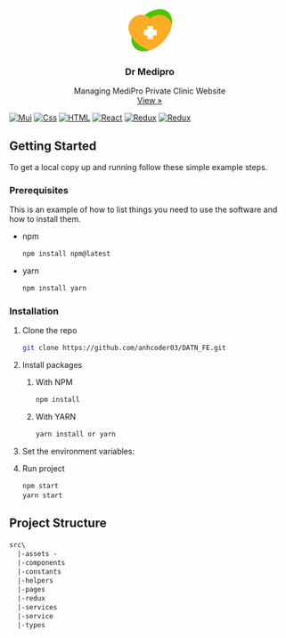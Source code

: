 <!-- PROJECT LOGO -->
<br />
<div align="center">
  <a href="https://book-store-mauve.vercel.app">
    <img src="/src/assets/logo-icon.png" alt="Logo" width="80" height="80">
  </a>
  <h3 align="center">Dr Medipro</h3>
  <p align="center">
    Managing MediPro Private Clinic Website
    <br/>
    <a href=""strong>View »</strong></a>
  </p>
</div>


[![Mui](https://raw.githubusercontent.com/mui/material-ui/master/docs/public/static/logo.svg)](https://mui.com/)
[![Css](https://camo.githubusercontent.com/dbc04597e794ef93a1c4fe4faf5baf73e8dba35e3be5bcccd97fc9edec5bc55d/68747470733a2f2f696d672e736869656c64732e696f2f62616467652f2d4353532d3135373262363f7374796c653d666f722d7468652d6261646765266c6162656c436f6c6f723d626c61636b266c6f676f3d63737333266c6f676f436f6c6f723d313537326236)](https://react.dev)
[![HTML](https://camo.githubusercontent.com/670f208bd19f87f733d0dcacb56c49387354d0bf1c8f303c99aa2d2a1c55d290/68747470733a2f2f696d672e736869656c64732e696f2f62616467652f2d48544d4c2d4533344632363f7374796c653d666f722d7468652d6261646765266c6162656c436f6c6f723d626c61636b266c6f676f3d68746d6c35266c6f676f436f6c6f723d453334463236)](https://react.dev)
[![React](https://camo.githubusercontent.com/268ac512e333b69600eb9773a8f80b7a251f4d6149642a50a551d4798183d621/68747470733a2f2f696d672e736869656c64732e696f2f62616467652f52656163742d3230323332413f7374796c653d666f722d7468652d6261646765266c6f676f3d7265616374266c6f676f436f6c6f723d363144414642)](https://react.dev)
[![Redux](https://camo.githubusercontent.com/9bb2580411576db130fee2e51a0d2f6187563d00eff4ff80b5aba8b97de5fbd2/68747470733a2f2f696d672e736869656c64732e696f2f62616467652f72656475782d3736344142432e7376673f267374796c653d666f722d7468652d6261646765266c6f676f3d7265647578266c6f676f436f6c6f723d666666)](https://redux.js.org/)
[![Redux](https://camo.githubusercontent.com/ee71fcc1aa3d059265517741dffc4161922fd744377e7a5f07c43381d0aa9aac/68747470733a2f2f696d672e736869656c64732e696f2f62616467652f747970657363726970742d2532333030374143432e7376673f7374796c653d666f722d7468652d6261646765266c6f676f3d74797065736372697074266c6f676f436f6c6f723d7768697465)](https://www.typescriptlang.org/)

<!-- GETTING STARTED -->

## Getting Started

To get a local copy up and running follow these simple example steps.

### Prerequisites

This is an example of how to list things you need to use the software and how to install them.

* npm
  ```sh
  npm install npm@latest
  ```
* yarn
  ```sh
  npm install yarn
  ```

### Installation

1. Clone the repo
   ```sh
   git clone https://github.com/anhcoder03/DATN_FE.git
   ```
2. Install packages
   1. With NPM
      ```sh
      npm install
      ```
   2. With YARN
      ```sh
      yarn install or yarn
      ```
3. Set the environment variables:
   
4. Run project
   ```sh
   npm start
   yarn start
   ```

## Project Structure

```
src\
  |-assets - 
  |-components
  |-constants
  |-helpers
  |-pages
  |-redux
  |-services
  |-service
  |-types
```
